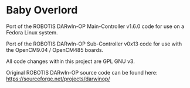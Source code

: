 # Baby Overlord

Port of the ROBOTIS DARwIn-OP Main-Controller v1.6.0 code for use on a Fedora Linux system.

Port of the ROBOTIS DARwIn-OP Sub-Controller v0x13 code for use with the OpenCM9.04 /
OpenCM485 boards.

All code changes within this project are GPL GNU v3.

Original ROBOTIS DARwIn-OP source code can be found here:
https://sourceforge.net/projects/darwinop/

